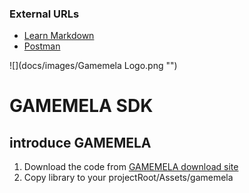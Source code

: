 ### External URLs ###
* [Learn Markdown](https://bitbucket.org/tutorials/markdowndemo)
* [Postman](https://www.getpostman.com/collections/0a7d36244673e1f91164)

![](docs/images/Gamemela Logo.png "")

GAMEMELA SDK
=========

introduce GAMEMELA
-----------------------

1. Download the code from [GAMEMELA download site][1]
2. Copy library to your projectRoot/Assets/gamemela


[1]: https://github.com/gamemela/sdk/archive/latest.zip "latest version of GAMEMELA-SDK"
